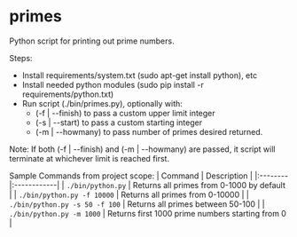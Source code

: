 # primes
Python script for printing out prime numbers.

Steps:
- Install requirements/system.txt (sudo apt-get install python), etc
- Install needed python modules (sudo pip install -r requirements/python.txt)
- Run script (./bin/primes.py), optionally with:
  - (-f | --finish) to pass a custom upper limit integer
  - (-s | --start) to pass a custom starting integer
  - (-m | --howmany) to pass number of primes desired returned.

Note: If both (-f | --finish) and (-m | --howmany) are passed, it script will terminate at whichever limit is reached first.

Sample Commands from project scope:
| Command | Description |
|:--------|:------------|
| ```./bin/python.py``` | Returns all primes from 0-1000 by default |
| ```./bin/python.py -f 10000``` | Returns all primes from 0-10000 |
| ```./bin/python.py -s 50 -f 100``` | Returns all primes between 50-100 |
| ```./bin/python.py -m 1000``` | Returns first 1000 prime numbers starting from 0 |
